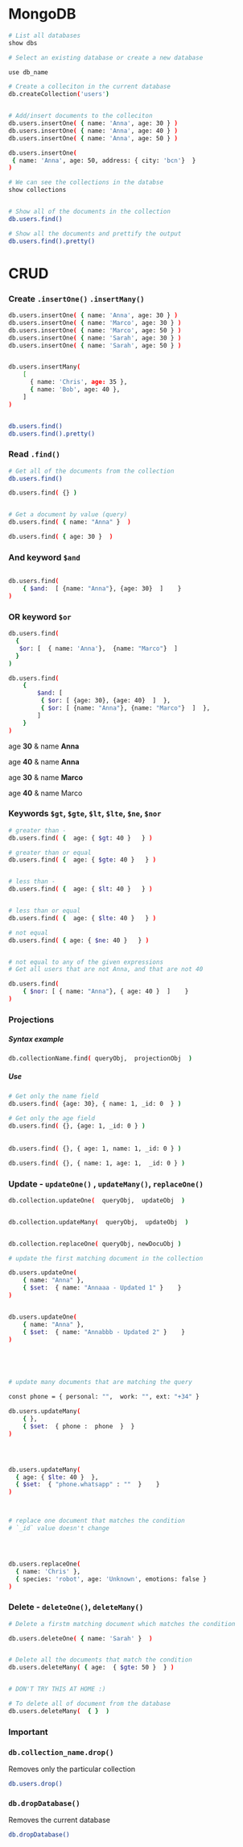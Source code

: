 



# MongoDB







```bash
# List all databases
show dbs

# Select an existing database or create a new database

use db_name
```





```bash
# Create a colleciton in the current database
db.createCollection('users')


# Add/insert documents to the colleciton
db.users.insertOne( { name: 'Anna', age: 30 } )
db.users.insertOne( { name: 'Anna', age: 40 } )
db.users.insertOne( { name: 'Anna', age: 50 } )

db.users.insertOne( 
 { name: 'Anna', age: 50, address: { city: 'bcn'}  } 
)

# We can see the collections in the databse
show collections


# Show all of the documents in the collection
db.users.find()

# Show all the documents and prettify the output
db.users.find().pretty()
```







# CRUD



### Create `.insertOne()` `.insertMany()`



```bash
db.users.insertOne( { name: 'Anna', age: 30 } )
db.users.insertOne( { name: 'Marco', age: 30 } )
db.users.insertOne( { name: 'Marco', age: 50 } )
db.users.insertOne( { name: 'Sarah', age: 30 } )
db.users.insertOne( { name: 'Sarah', age: 50 } )


db.users.insertMany( 
	[
	  { name: 'Chris', age: 35 },
	  { name: 'Bob', age: 40 },
	] 
)


db.users.find()
db.users.find().pretty()
```





### Read `.find()`

```bash
# Get all of the documents from the collection
db.users.find()

db.users.find( {} )


# Get a document by value (query)
db.users.find( { name: "Anna" }  )

db.users.find( { age: 30 }  )
```





### And keyword `$and`

```bash

db.users.find( 
	{ $and:  [ {name: "Anna"}, {age: 30}  ]    }
)
```





### OR keyword `$or`



```bash
db.users.find(
  {
   $or: [  { name: 'Anna'},  {name: "Marco"}  ]
  }
)
```





```bash
db.users.find( 
	{
		$and: [
		 { $or: [ {age: 30}, {age: 40}  ]  },
		 { $or: [ {name: "Anna"}, {name: "Marco"}  ]  },
		]
	}
)
```





age **30** & name **Anna**

age **40** & name **Anna**



age **30** & name **Marco**

age **40** & name Marco







### Keywords `$gt`,  `$gte`,  `$lt`,  `$lte`,  `$ne`,  `$nor`



```bash
# greater than - 
db.users.find( {  age: { $gt: 40 }   } )

# greater than or equal
db.users.find( {  age: { $gte: 40 }   } )


# less than - 
db.users.find( {  age: { $lt: 40 }   } )


# less than or equal
db.users.find( {  age: { $lte: 40 }   } )

# not equal
db.users.find( { age: { $ne: 40 }   } )


# not equal to any of the given expressions
# Get all users that are not Anna, and that are not 40

db.users.find(  
	{ $nor: [ { name: "Anna"}, { age: 40 }  ]    }   
)
```





### Projections

##### Syntax example

```bash
db.collectionName.find( queryObj,  projectionObj  )
```

 

##### Use

```bash
# Get only the name field
db.users.find( {age: 30}, { name: 1, _id: 0  } )
 
# Get only the age field
db.users.find( {}, {age: 1, _id: 0 } )
 
 
db.users.find( {}, { age: 1, name: 1, _id: 0 } )

db.users.find( {}, { name: 1, age: 1,  _id: 0 } )
```









### Update  - `updateOne()` , `updateMany()`, `replaceOne()`



```bash
db.collection.updateOne(  queryObj,  updateObj  )


db.collection.updateMany(  queryObj,  updateObj  )


db.collection.replaceOne( queryObj, newDocuObj )
```



```bash
# update the first matching document in the collection

db.users.updateOne( 
	{ name: "Anna" },  
	{ $set:  { name: "Annaaa - Updated 1" }    } 
)


db.users.updateOne( 
	{ name: "Anna" },  
	{ $set:  { name: "Annabbb - Updated 2" }    } 
)





# update many documents that are matching the query

const phone = { personal: "",  work: "", ext: "+34" }

db.users.updateMany(
	{ },
	{ $set:  { phone :  phone  }  }
)




db.users.updateMany(
  { age: { $lte: 40 }  },
  { $set:  { "phone.whatsapp" : ""  }    }
)



# replace one document that matches the condition
# `_id` value doesn't change




db.users.replaceOne(
  { name: 'Chris' },
  { species: 'robot', age: 'Unknown', emotions: false }
)

```









### Delete - `deleteOne()`, `deleteMany()`



```bash
# Delete a firstm matching document which matches the condition

db.users.deleteOne( { name: 'Sarah' }  )


# Delete all the documents that match the condition
db.users.deleteMany( { age:  { $gte: 50 }  } )


# DON'T TRY THIS AT HOME :)

# To delete all of document from the database
db.users.deleteMany(  { }  )
```







### Important



### `db.collection_name.drop()`

Removes only the particular collection

```bash
db.users.drop()
```





### `db.dropDatabase()`

Removes the current database

```bash
db.dropDatabase()
```

